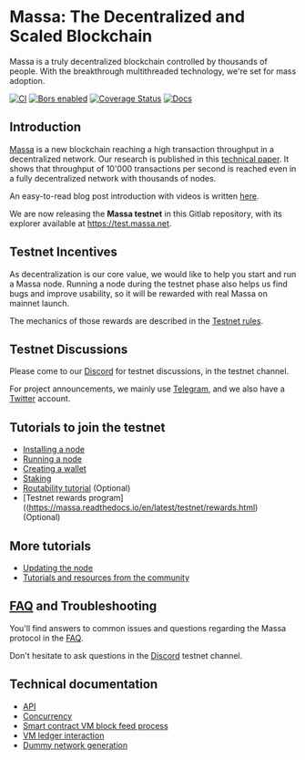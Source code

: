 # Massa: The Decentralized and Scaled Blockchain

Massa is a truly decentralized blockchain controlled by thousands of
people. With the breakthrough multithreaded technology, we're set for
mass adoption.

[![CI](https://github.com/massalabs/massa/actions/workflows/ci.yml/badge.svg?branch=main)](https://github.com/massalabs/massa/actions/workflows/ci.yml?query=branch%3Amain)
[![Bors enabled](https://bors.tech/images/badge_small.svg)](https://app.bors.tech/repositories/39543)
[![Coverage Status](https://coveralls.io/repos/github/massalabs/massa/badge.svg?branch=main)](https://coveralls.io/github/massalabs/massa?branch=main)
[![Docs](https://img.shields.io/static/v1?label=Docs&message=docs.massa.net&color=blue)](https://massalabs.github.io/massa/massa_node/)

## Introduction

[Massa](https://massa.net) is a new blockchain reaching a high
transaction throughput in a decentralized network. Our research is
published in this [technical paper](https://arxiv.org/pdf/1803.09029).
It shows that throughput of 10'000 transactions per second is reached
even in a fully decentralized network with thousands of nodes.

An easy-to-read blog post introduction with videos is written
[here](https://massa.net/blog/introduction/).

We are now releasing the **Massa testnet** in this Gitlab repository,
with its explorer available at <https://test.massa.net>.

## Testnet Incentives

As decentralization is our core value, we would like to help you start
and run a Massa node. Running a node during the testnet phase also helps
us find bugs and improve usability, so it will be rewarded with real
Massa on mainnet launch.

The mechanics of those rewards are described in the [Testnet rules](https://massa.readthedocs.io/en/latest/testnet/rewards.html).

## Testnet Discussions

Please come to our [Discord](https://discord.com/invite/massa) for
testnet discussions, in the testnet channel.

For project announcements, we mainly use
[Telegram](https://t.me/massanetwork), and we also have a [Twitter](https://twitter.com/MassaLabs) account.

## Tutorials to join the testnet

-   [Installing a node](https://massa.readthedocs.io/en/latest/testnet/install.html)
-   [Running a node](https://massa.readthedocs.io/en/latest/testnet/running.html)
-   [Creating a wallet](https://massa.readthedocs.io/en/latest/testnet/wallet.html)
-   [Staking](https://massa.readthedocs.io/en/latest/testnet/staking.html)
-   [Routability tutorial](https://massa.readthedocs.io/en/latest/testnet/routability.html) (Optional)
-   [Testnet rewards program]((https://massa.readthedocs.io/en/latest/testnet/rewards.html) (Optional)

## More tutorials

-   [Updating the node](https://massa.readthedocs.io/en/latest/testnet/update.html)
-   [Tutorials and resources from the community](https://massa.readthedocs.io/en/latest/testnet/community-ressources.html)

## [FAQ](https://massa.readthedocs.io/en/latest/testnet/faq.html) and Troubleshooting

You'll find answers to common issues and questions regarding the Massa
protocol in the [FAQ](https://massa.readthedocs.io/en/latest/testnet/faq.html).

Don't hesitate to ask questions in the
[Discord](https://discord.com/invite/massa) testnet channel.

## Technical documentation

-   [API](https://massa.readthedocs.io/en/latest/technical-doc/api.html)
-   [Concurrency](https://massa.readthedocs.io/en/latest/technical-doc/concurrency.html)
-   [Smart contract VM block feed process](https://massa.readthedocs.io/en/latest/technical-doc/vm-block-feed.html)
-   [VM ledger interaction](https://massa.readthedocs.io/en/latest/technical-doc/vm-ledger-interaction.html)
-   [Dummy network generation](https://massa.readthedocs.io/en/latest/technical-doc/dummy-network-generation.html)
